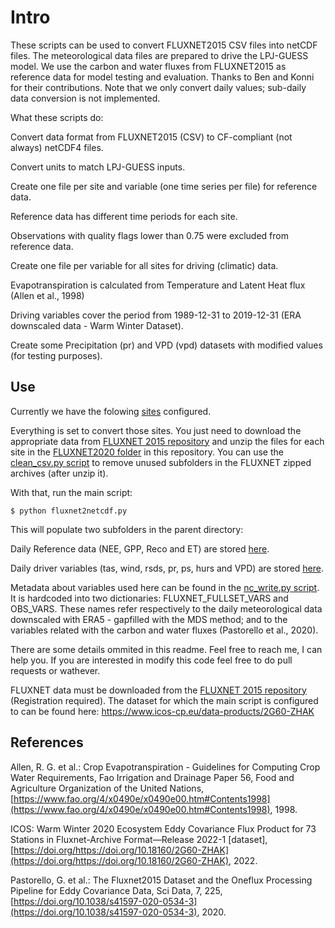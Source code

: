 # Intro

These scripts can be used to convert FLUXNET2015 CSV files into netCDF files. The meteorological data files are prepared to drive the LPJ-GUESS model. We use the carbon and water fluxes from FLUXNET2015 as reference data for model testing and evaluation. Thanks to Ben and Konni for their contributions. Note that we only convert daily values; sub-daily data conversion is not implemented.

What these scripts do:

Convert data format from FLUXNET2015 (CSV) to CF-compliant (not always) netCDF4 files.

Convert units to match LPJ-GUESS inputs.

Create one file per site and variable (one time series per file) for reference data.

Reference data has different time periods for each site.

Observations with quality flags lower than 0.75 were excluded from reference data.

Create one file per variable for all sites for driving (climatic) data.

Evapotranspiration is calculated from Temperature and Latent Heat flux (Allen et al., 1998)

Driving variables cover the period from 1989-12-31 to 2019-12-31 (ERA downscaled data - Warm Winter Dataset).

Create some Precipitation (pr) and VPD (vpd) datasets with modified values (for testing purposes).

## Use

Currently we have the folowing [sites](./driver/FLUXNET2015.grd) configured.

Everything is set to convert those sites. You just need to download the appropriate data from [FLUXNET 2015 repository](https://fluxnet.org/login/?redirect_to=/data/download-data/) and unzip the files for each site in the [FLUXNET2020 folder](./FLUXNET2020/) in this repository. You can use the [clean_csv.py script](./clean_csvs.py) to remove unused subfolders in the FLUXNET zipped archives (after unzip it).

With that, run the main script:

``$ python fluxnet2netcdf.py``

This will populate two subfolders in the parent directory:

Daily Reference data (NEE, GPP, Reco and ET) are stored [here](./ref/).

Daily driver variables (tas, wind, rsds, pr, ps, hurs and VPD) are stored [here](./driver/).

Metadata about variables used here can be found in the [nc_write.py script](./nc_write.py). It is hardcoded into two dictionaries: FLUXNET_FULLSET_VARS and OBS_VARS. These names refer respectively to the daily meteorological data downscaled with ERA5 - gapfilled with the MDS method; and to the variables related with the carbon and water fluxes (Pastorello et al., 2020).

There are some details ommited in this readme. Feel free to reach me, I can help you. If you are interested in modify this code feel free to do pull requests or wathever.

FLUXNET data must be downloaded from the [FLUXNET 2015 repository](https://fluxnet.org/login/?redirect_to=/data/download-data/) (Registration required). The dataset for which the main script is configured to can be found here: <https://www.icos-cp.eu/data-products/2G60-ZHAK>

## References

Allen, R. G. et al.: Crop Evapotranspiration - Guidelines for Computing Crop Water Requirements, Fao Irrigation and Drainage Paper 56, Food and Agriculture Organization of the United Nations, [https://www.fao.org/4/x0490e/x0490e00.htm#Contents1998](https://www.fao.org/4/x0490e/x0490e00.htm#Contents1998), 1998.

ICOS: Warm Winter 2020 Ecosystem Eddy Covariance Flux Product for 73 Stations in Fluxnet-Archive Format—Release 2022-1 [dataset], [https://doi.org/https://doi.org/10.18160/2G60-ZHAK](https://doi.org/https://doi.org/10.18160/2G60-ZHAK), 2022.

Pastorello, G. et al.: The Fluxnet2015 Dataset and the Oneflux Processing Pipeline for Eddy Covariance Data, Sci Data, 7, 225, [https://doi.org/10.1038/s41597-020-0534-3](https://doi.org/10.1038/s41597-020-0534-3), 2020.


